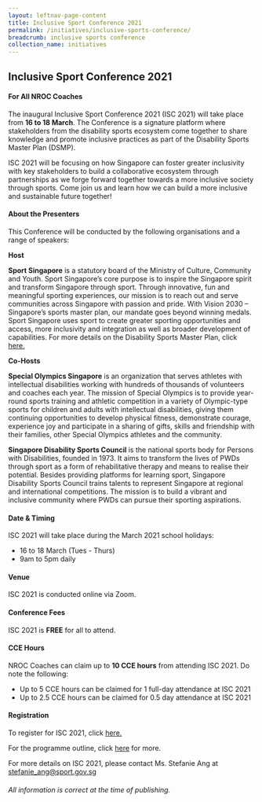 ```yaml
---
layout: leftnav-page-content
title: Inclusive Sport Conference 2021 
permalink: /initiatives/inclusive-sports-conference/
breadcrumb: inclusive sports conference
collection_name: initiatives
---
```


## Inclusive Sport Conference 2021
#### For All NROC Coaches

The inaugural Inclusive Sport Conference 2021 (ISC 2021) will take place from **16 to 18 March**. The Conference is a signature platform where stakeholders from the disability sports ecosystem come together to share knowledge and promote inclusive practices as part of the Disability Sports Master Plan (DSMP). 

ISC 2021 will be focusing on how Singapore can foster greater inclusivity with key stakeholders to build a collaborative ecosystem through partnerships as we forge forward together towards a more inclusive society through sports. Come join us and learn how we can build a more inclusive and sustainable future together!

#### About the Presenters

This Conference will be conducted by the following organisations and a range of speakers:

**Host**

**Sport Singapore** is a statutory board of the Ministry of Culture, Community and Youth. Sport Singapore’s core purpose is to inspire the Singapore spirit and transform Singapore through sport. Through innovative, fun and meaningful sporting experiences, our mission is to reach out and serve communities across Singapore with passion and pride. With Vision 2030 – Singapore’s sports master plan, our mandate goes beyond winning medals. Sport Singapore uses sport to create greater sporting opportunities and access, more inclusivity and integration as well as broader development of capabilities. For more details on the Disability Sports Master Plan, click [here.](https://sportcares.sportsingapore.gov.sg/persons-with-disabilities/disability-sports-master-plan/)

**Co-Hosts**

**Special Olympics Singapore** is an organization that serves athletes with intellectual disabilities working with hundreds of thousands of volunteers and coaches each year. The mission of Special Olympics is to provide year-round sports training and athletic competition in a variety of Olympic-type sports for children and adults with intellectual disabilities, giving them continuing opportunities to develop physical fitness, demonstrate courage, experience joy and participate in a sharing of gifts, skills and friendship with their families, other Special Olympics athletes and the community.

**Singapore Disability Sports Council** is the national sports body for Persons with Disabilities, founded in 1973. It aims to transform the lives of PWDs through sport as a form of rehabilitative therapy and means to realise their potential. Besides providing platforms for learning sport, Singapore Disability Sports Council trains talents to represent Singapore at regional and international competitions. The mission is to build a vibrant and inclusive community where PWDs can pursue their sporting aspirations.

#### Date & Timing

ISC 2021 will take place during the March 2021 school holidays: 

 * 16 to 18 March (Tues - Thurs)
 * 9am to 5pm daily

#### Venue

ISC 2021 is conducted online via Zoom. 

#### Conference Fees

ISC 2021 is **FREE** for all to attend. 

#### CCE Hours

NROC Coaches can claim up to **10 CCE hours** from attending ISC 2021.  Do note the following:
 * Up to 5 CCE hours can be claimed for 1 full-day attendance at ISC 2021
 * Up to 2.5 CCE hours can be claimed for 0.5 day attendance at ISC 2021

#### Registration

To register for ISC 2021, click [here.](https://go.gov.sg/isc2021)

For the programme outline, click [here](https://isc2021.sg) for more.

For more details on ISC 2021, please contact Ms. Stefanie Ang at <stefanie_ang@sport.gov.sg>



###### All information is correct at the time of publishing.

